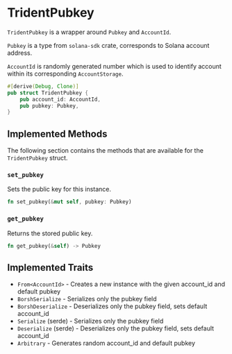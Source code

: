 # TridentPubkey

`TridentPubkey` is a wrapper around `Pubkey` and `AccountId`.

`Pubkey` is a type from `solana-sdk` crate, corresponds to Solana account address.

`AccountId` is randomly generated number which is used to identify account within its corresponding `AccountStorage`.

```rust
#[derive(Debug, Clone)]
pub struct TridentPubkey {
    pub account_id: AccountId,
    pub pubkey: Pubkey,
}
```

## Implemented Methods

The following section contains the methods that are available for the `TridentPubkey` struct.

### `set_pubkey`

Sets the public key for this instance.
```rust
fn set_pubkey(&mut self, pubkey: Pubkey)
```

### `get_pubkey`

Returns the stored public key.
```rust
fn get_pubkey(&self) -> Pubkey
```

## Implemented Traits

- `From<AccountId>` - Creates a new instance with the given account_id and default pubkey
- `BorshSerialize` - Serializes only the pubkey field
- `BorshDeserialize` - Deserializes only the pubkey field, sets default account_id
- `Serialize` (serde) - Serializes only the pubkey field
- `Deserialize` (serde) - Deserializes only the pubkey field, sets default account_id
- `Arbitrary` - Generates random account_id and default pubkey
